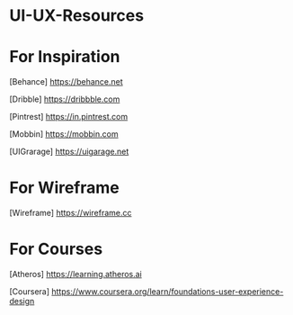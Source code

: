 # UI-UX-Resources

# For Inspiration

[Behance] https://behance.net

[Dribble] https://dribbble.com

[Pintrest] https://in.pintrest.com

[Mobbin] https://mobbin.com

[UIGrarage] https://uigarage.net



# For Wireframe
[Wireframe] https://wireframe.cc 

# For Courses
[Atheros] https://learning.atheros.ai 

[Coursera] https://www.coursera.org/learn/foundations-user-experience-design


